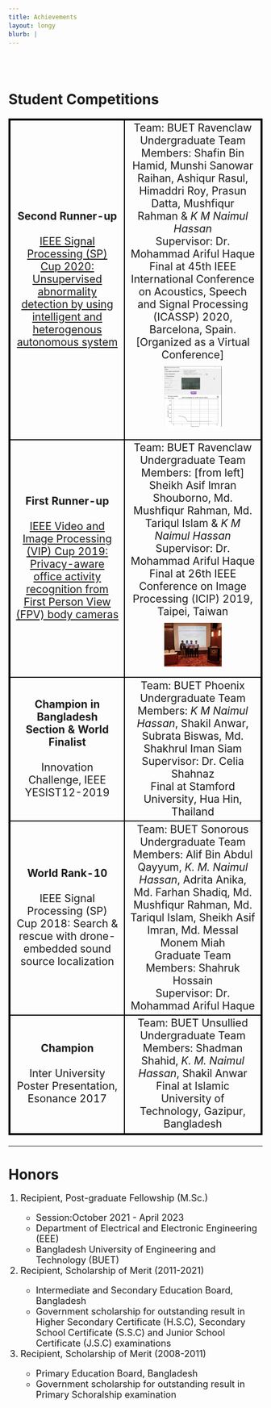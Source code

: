 ```yaml
---
title: Achievements
layout: longy
blurb: |
---
```

<br>
<br>

# Student Competitions

<style>
table, th, td {
  border-style: dotted;
  border: 2px solid black;
  text-align: center;
}
</style>
<table style='font-size:150%'>
     <tr>
          <td><b>Second Runner-up</b><br><br><a href="http://naimulhassan.github.io/content/papers/sp2020.pdf">IEEE Signal Processing (SP) Cup 2020: Unsupervised abnormality detection by using intelligent and heterogenous autonomous system</a></td>
          <td>Team: BUET Ravenclaw<br>
          Undergraduate Team Members: Shafin Bin Hamid, Munshi Sanowar Raihan, Ashiqur Rasul, Himaddri Roy, Prasun Datta, Mushfiqur Rahman & <i>K M Naimul Hassan</i><br>
          Supervisor: Dr. Mohammad Ariful Haque<br>
          Final at 45th IEEE International Conference on Acoustics, Speech and Signal Processing (ICASSP) 2020, Barcelona, Spain. [Organized as a Virtual Conference]<br>
          <center style="padding: 10px;">
          <img src="media/sp2020.png"
          style="max-width: 50%;" />
          </center></td>
     </tr>
     <tr>
          <td><b>First Runner-up</b><br><br><a href="http://naimulhassan.github.io/content/papers/vip2019.pdf">IEEE Video and Image Processing (VIP) Cup 2019: Privacy-aware office activity recognition from First Person View (FPV) body cameras</a></td>
          <td>Team: BUET Ravenclaw<br>
          Undergraduate Team Members: [from left] Sheikh Asif Imran Shouborno, Md. Mushfiqur Rahman, Md. Tariqul Islam & <i>K M Naimul Hassan</i><br>
          Supervisor: Dr. Mohammad Ariful Haque<br>
          Final at 26th IEEE Conference on Image Processing (ICIP) 2019, Taipei, Taiwan<br>
          <center style="padding: 10px;">
          <img src="media/vip2019.png"
          style="max-width: 50%;" />
          </center></td>
     </tr>
     <tr>
          <td><b>Champion in Bangladesh Section & World Finalist</b><br><br>Innovation Challenge, IEEE YESIST12-2019</td>
          <td>Team: BUET Phoenix<br>
          Undergraduate Team Members: <i>K M Naimul Hassan</i>, Shakil Anwar, Subrata Biswas, Md. Shakhrul Iman Siam<br>
          Supervisor: Dr. Celia Shahnaz<br>
          Final at Stamford University, Hua Hin, Thailand
          </td>
     </tr>
     <tr>
          <td><b>World Rank-10</b><br><br>IEEE Signal Processing (SP) Cup 2018: Search & rescue with drone-embedded sound source localization</td>
          <td>Team: BUET Sonorous<br>
          Undergraduate Team Members: Alif Bin Abdul Qayyum, <i>K. M. Naimul Hassan</i>, Adrita Anika, Md. Farhan Shadiq, Md. Mushfiqur Rahman, Md. Tariqul Islam, Sheikh Asif Imran, Md. Messal Monem Miah<br>
          Graduate Team Members: Shahruk Hossain<br>
          Supervisor: Dr. Mohammad Ariful Haque
          </td>
     </tr>
     <tr>
          <td><b>Champion</b><br><br>Inter University Poster Presentation, Esonance 2017</td>
          <td>Team: BUET Unsullied<br>
          Undergraduate Team Members: Shadman Shahid, <i>K. M. Naimul Hassan</i>, Shakil Anwar<br>
          Final at Islamic University of Technology, Gazipur, Bangladesh
          </td>
     </tr>

</table>




---
# Honors
<font size="+1">
<ol>
     <li>Recipient, Post-graduate Fellowship (M.Sc.)</li>
     <ul>
          <li>Session:October 2021 - April 2023 
          <li>Department of Electrical and Electronic Engineering (EEE)</li>
          <li>Bangladesh University of Engineering and Technology (BUET)</li>
     </ul>
     <li>Recipient, Scholarship of Merit (2011-2021)</li>
     <ul>
          <li>Intermediate and Secondary Education Board, Bangladesh 
          <li>Government scholarship for outstanding result in Higher Secondary Certificate (H.S.C), Secondary School Certificate (S.S.C) and Junior School Certificate (J.S.C) examinations</li>
     </ul>
     <li>Recipient, Scholarship of Merit (2008-2011)</li>
     <ul>
          <li>Primary Education Board, Bangladesh 
          <li>Government scholarship for outstanding result in Primary Schoralship examination</li>
     </ul>
<ol>


</font> 